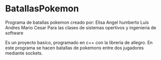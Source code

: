 # BatallasPokemon

Programa de batallas pokemon creado por:
Elisa
Angel humberto
Luis Andres
Mario
Cesar
Para las clases de sistemas opertivos y ingenieria de software

Es un proyecto basico, programado en c++ con la libreria de allegro.
En este programa se hacen batallas de pokemons entre dos jugadores mediante 
sockets.

